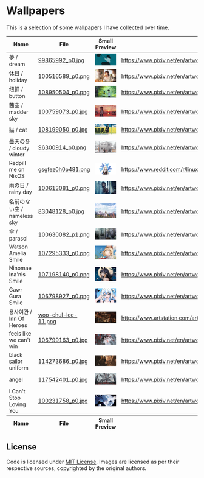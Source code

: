 # Wallpapers

This is a selection of some wallpapers I have collected over time.

<table>
    <thead>
        <tr>
            <th>Name</th>
            <th>File</th>
            <th>Small Preview</th>
            <th>Source</th>
        </tr>
    </thead>
    <tbody>
        <tr>
            <td>夢 / dream</td>
            <td><a href="./99865992_p0.jpg">99865992_p0.jpg</a></td>
            <td><img src="./thumbs/99865992_p0.jpg"></td>
            <td><a href="https://www.pixiv.net/en/artworks/99865992" rel="external nofollow" target="_blank">https://www.pixiv.net/en/artworks/99865992</a></td>
        </tr>
        <tr>
            <td>休日 / holiday</td>
            <td><a href="./100516589_p0.png">100516589_p0.png</a></td>
            <td><img src="./thumbs/100516589_p0.png"></td>
            <td><a href="https://www.pixiv.net/en/artworks/100516589" rel="external nofollow" target="_blank">https://www.pixiv.net/en/artworks/100516589</a></td>
        </tr>
        <tr>
            <td>纽扣 / button</td>
            <td><a href="./108950504_p0.png">108950504_p0.png</a></td>
            <td><img src="./thumbs/108950504_p0.png"></td>
            <td><a href="https://www.pixiv.net/en/artworks/108950504" rel="external nofollow" target="_blank">https://www.pixiv.net/en/artworks/108950504</a></td>
        </tr>
        <tr>
            <td>茜空 / madder sky</td>
            <td><a href="./100759073_p0.jpg">100759073_p0.jpg</a></td>
            <td><img src="./thumbs/100759073_p0.jpg"></td>
            <td><a href="https://www.pixiv.net/en/artworks/100759073" rel="external nofollow" target="_blank">https://www.pixiv.net/en/artworks/100759073</a></td>
        </tr>
        <tr>
            <td>猫 / cat</td>
            <td><a href="./108199050_p0.jpg">108199050_p0.jpg</a></td>
            <td><img src="./thumbs/108199050_p0.jpg"></td>
            <td><a href="https://www.pixiv.net/en/artworks/108199050" rel="external nofollow" target="_blank">https://www.pixiv.net/en/artworks/108199050</a></td>
        </tr>
        <tr>
            <td>曇天の冬 / cloudy winter</td>
            <td><a href="./96300914_p0.png">96300914_p0.png</a></td>
            <td><img src="./thumbs/96300914_p0.png"></td>
            <td><a href="https://www.pixiv.net/en/artworks/96300914" rel="external nofollow" target="_blank">https://www.pixiv.net/en/artworks/96300914</a></td>
        </tr>
        <tr>
            <td>Redpill me on NixOS</td>
            <td><a href="./gsgfez0h0p481.png">gsgfez0h0p481.png</a></td>
            <td><img src="./thumbs/gsgfez0h0p481.png"></td>
            <td><a href="https://www.reddit.com/r/linuxmasterrace/comments/rd5uxt/redpill_me_on_nixos_rlinuxmasterrace/" rel="external nofollow" target="_blank">https://www.reddit.com/r/linuxmasterrace/comments/rd5uxt/redpill_me_on_nixos_rlinuxmasterrace/</a></td>
        </tr>
        <tr>
            <td>雨の日 / rainy day</td>
            <td><a href="./100613081_p0.png">100613081_p0.png</a></td>
            <td><img src="./thumbs/100613081_p0.png"></td>
            <td><a href="https://www.pixiv.net/en/artworks/100613081" rel="external nofollow" target="_blank">https://www.pixiv.net/en/artworks/100613081</a></td>
        </tr>
        <tr>
            <td>名前のない空 / nameless sky</td>
            <td><a href="./83048128_p0.jpg">83048128_p0.jpg</a></td>
            <td><img src="./thumbs/83048128_p0.jpg"></td>
            <td><a href="https://www.pixiv.net/en/artworks/83048128" rel="external nofollow" target="_blank">https://www.pixiv.net/en/artworks/83048128</a></td>
        </tr>
        <tr>
            <td>傘 / parasol</td>
            <td><a href="./100630082_p1.png">100630082_p1.png</a></td>
            <td><img src="./thumbs/100630082_p1.png"></td>
            <td><a href="https://www.pixiv.net/en/artworks/100630082" rel="external nofollow" target="_blank">https://www.pixiv.net/en/artworks/100630082</a></td>
        </tr>
        <tr>
            <td>Watson Amelia Smile</td>
            <td><a href="./107295333_p0.png">107295333_p0.png</a></td>
            <td><img src="./thumbs/107295333_p0.png"></td>
            <td><a href="https://www.pixiv.net/en/artworks/107295333" rel="external nofollow" target="_blank">https://www.pixiv.net/en/artworks/107295333</a></td>
        </tr>
        <tr>
            <td>Ninomae Ina'nis Smile</td>
            <td><a href="./107198140_p0.png">107198140_p0.png</a></td>
            <td><img src="./thumbs/107198140_p0.png"></td>
            <td><a href="https://www.pixiv.net/en/artworks/107198140" rel="external nofollow" target="_blank">https://www.pixiv.net/en/artworks/107198140</a></td>
        </tr>
        <tr>
            <td>Gawr Gura Smile</td>
            <td><a href="./106798927_p0.png">106798927_p0.png</a></td>
            <td><img src="./thumbs/106798927_p0.png"></td>
            <td><a href="https://www.pixiv.net/en/artworks/106798927" rel="external nofollow" target="_blank">https://www.pixiv.net/en/artworks/106798927</a></td>
        </tr>
        <tr>
            <td>용사여관 / Inn Of Heroes</td>
            <td><a href="./woo-chul-lee-11.png">woo-chul-lee-11.png</a></td>
            <td><img src="./thumbs/woo-chul-lee-11.png"></td>
            <td><a href="https://www.artstation.com/artwork/mLqVd" rel="external nofollow" target="_blank">https://www.artstation.com/artwork/mLqVd</a></td>
        </tr>
        <tr>
            <td>feels like we can't win</td>
            <td><a href="./106799163_p0.jpg">106799163_p0.jpg</a></td>
            <td><img src="./thumbs/106799163_p0.jpg"></td>
            <td><a href="https://www.pixiv.net/en/artworks/106799163" rel="external nofollow" target="_blank">https://www.pixiv.net/en/artworks/106799163</a></td>
        </tr>
        <tr>
            <td>black sailor uniform</td>
            <td><a href="./114273686_p0.jpg">114273686_p0.jpg</a></td>
            <td><img src="./thumbs/114273686_p0.jpg"></td>
            <td><a href="https://www.pixiv.net/en/artworks/114273686" rel="external nofollow" target="_blank">https://www.pixiv.net/en/artworks/114273686</a></td>
        </tr>
        <tr>
            <td>angel</td>
            <td><a href="./117542401_p0.jpg">117542401_p0.jpg</a></td>
            <td><img src="./thumbs/117542401_p0.jpg"></td>
            <td><a href="https://www.pixiv.net/en/artworks/117542401" rel="external nofollow" target="_blank">https://www.pixiv.net/en/artworks/117542401</a></td>
        </tr>
        <tr>
            <td>I Can't Stop Loving You</td>
            <td><a href="./100231758_p0.jpg">100231758_p0.jpg</a></td>
            <td><img src="./thumbs/100231758_p0.jpg"></td>
            <td><a href="https://www.pixiv.net/en/artworks/100231758" rel="external nofollow" target="_blank">https://www.pixiv.net/en/artworks/100231758</a></td>
        </tr>
    <tfoot>
        <tr>
            <th>Name</th>
            <th>File</th>
            <th>Small Preview</th>
            <th>Source</th>
        </tr>
    </tfoot>
</table>

## License

Code is licensed under [MIT License](./LICENSE). Images are licensed as per
their respective sources, copyrighted by the original authors.

<!-- vim: set ft=markdown: -->
